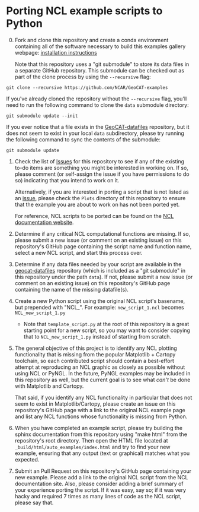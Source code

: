 Porting NCL example scripts to Python
=====================================
0. Fork and clone this repository and create a conda environment containing all of the software necessary to build this examples gallery webpage: [installation instructions](INSTALLATION.md)

   Note that this repository uses a "git submodule" to store its data files in a separate GitHub repository. This submodule can be checked out as part of the clone process by using the `--recursive` flag:
```
git clone --recursive https://github.com/NCAR/GeoCAT-examples
```

   If you've already cloned the repository without the `--recursive` flag, you'll need to run the following command to clone the `data` submodule directory:
```
git submodule update --init
```

   If you ever notice that a file exists in the [GeoCAT-datafiles](https://github.com/NCAR/geocat-datafiles) repository, but it does not seem to exist in your local `data` subdirectory, please try running the following command to sync the contents of the submodule:
```
git submodule update
```

1. Check the list of [Issues](https://github.com/NCAR/GeoCAT-examples/issues) for this repository to see if any of the existing to-do items are something you might be interested in working on. If so, please comment (or self-assign the issue if you have permissions to do so) indicating that you intend to work on it.

   Alternatively, if you are interested in porting a script that is not listed as an [issue](https://github.com/NCAR/GeoCAT-examples/issues), please check the `Plots` directory of this repository to ensure that the example you are about to work on has not been ported yet.

   For reference, NCL scripts to be ported can be found on the [NCL documentation website](http://ncl.ucar.edu/Applications/).

2. Determine if any critical NCL computational functions are missing. If so, please submit a new issue (or comment on an existing issue) on this repository's GitHub page containing the script name and function name, select a new NCL script, and start this process over.

3. Determine if any data files needed by your script are available in the [geocat-datafiles](https://github.com/NCAR/GeoCAT-datafiles) repository (which is included as a "git submodule" in this repository under the path `data`). If not, please submit a new issue (or comment on an existing issue) on this repository's GitHub page containing the name of the missing datafile(s).

4. Create a new Python script using the original NCL script's basename, but prepended with "NCL_". For example:
    `new_script_1.ncl` becomes `NCL_new_script_1.py`

    * Note that `template_script.py` at the root of this repository is a great starting point for a new script, so you may want to consider copying that to `NCL_new_script_1.py` instead of starting from scratch.


5. The general objective of this project is to identify any NCL plotting functionality that is missing from the popular Matplotlib + Cartopy toolchain, so each contributed script should contain a best-effort attempt at reproducing an NCL graphic as closely as possible without using NCL or PyNGL. In the future, PyNGL examples may be included in this repository as well, but the current goal is to see what *can't* be done with Matplotlib and Cartopy.

   That said, if you identify any NCL functionality in particular that does not seem to exist in Matplotlib/Cartopy, please create an issue on this repository's GitHub page with a link to the original NCL example page and list any NCL functions whose functionality is missing from Python.

6. When you have completed an example script, please try building the sphinx documentation from this repository using "make html" from the repository's root directory. Then open the HTML file located at `_build/html/auto_examples/index.html` and try to find your new example, ensuring that any output (text or graphical) matches what you expected.

7. Submit an Pull Request on this repository's GitHub page containing your new example. Please add a link to the original NCL script from the NCL documentation site. Also, please consider adding a brief summary of your experience porting the script. If it was easy, say so; if it was very hacky and required 7 times as many lines of code as the NCL script, please say that.
